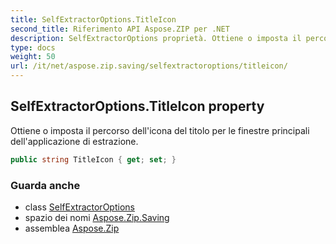 ```yaml
---
title: SelfExtractorOptions.TitleIcon
second_title: Riferimento API Aspose.ZIP per .NET
description: SelfExtractorOptions proprietà. Ottiene o imposta il percorso dellicona del titolo per le finestre principali dellapplicazione di estrazione.
type: docs
weight: 50
url: /it/net/aspose.zip.saving/selfextractoroptions/titleicon/
---
```

## SelfExtractorOptions.TitleIcon property

Ottiene o imposta il percorso dell'icona del titolo per le finestre principali dell'applicazione di estrazione.

```csharp
public string TitleIcon { get; set; }
```

### Guarda anche

* class [SelfExtractorOptions](../)
* spazio dei nomi [Aspose.Zip.Saving](../../selfextractoroptions/)
* assemblea [Aspose.Zip](../../../)



